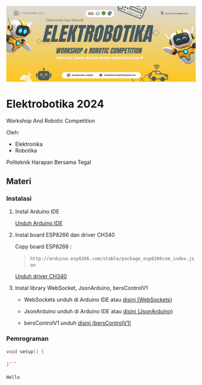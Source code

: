 ![Elektrobotika 2024](https://github.com/Faizyee/Elektrobotika_2024/blob/a62c9610bb55eec299da8ea1fce67014cdcda204/fp.png)

# Elektrobotika 2024
Workshop And Robotic Competition

Oleh:
- Elektronika
- Robotika

Politeknik Harapan Bersama Tegal

## Materi

### Instalasi

1. Instal Arduino IDE
   
   [Unduh Arduino IDE](https://www.arduino.cc/en/software)

3. Instal board ESP8266 dan driver CH340

   Copy board ESP8266 :
   >  ```http://arduino.esp8266.com/stable/package_esp8266com_index.json```

   [Unduh driver CH340](https://sparks.gogo.co.nz/ch340.html)

5. Instal library WebSocket, JsonArduino, bersControlV1

   - WebSockets unduh di Arduino IDE atau [disini (WebSockets)](https://github.com/Links2004/arduinoWebSockets)
   
   - JsonArduino unduh di Arduino IDE atau [disini (JsonArduino)](https://github.com/bblanchon/ArduinoJson)
   
   - bersControlV1 unduh [disini (bersControlV1)](https://github.com/Faizyee/BersControl/archive/refs/heads/main.zip)

### Pemrograman

```ino
void setup() {

}```

Hello